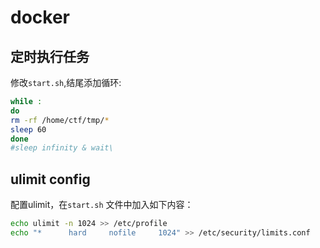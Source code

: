 
# docker



## 定时执行任务
修改`start.sh`,结尾添加循环:

```bash
while :
do 
rm -rf /home/ctf/tmp/*
sleep 60
done
#sleep infinity & wait\
```

## ulimit config
配置ulimit，在`start.sh` 文件中加入如下内容：

```bash
echo ulimit -n 1024 >> /etc/profile
echo "*      hard     nofile     1024" >> /etc/security/limits.conf
```
